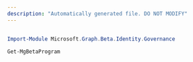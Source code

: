 ```yaml
---
description: "Automatically generated file. DO NOT MODIFY"
---
```


```powershell

Import-Module Microsoft.Graph.Beta.Identity.Governance

Get-MgBetaProgram

```